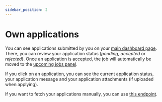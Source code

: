 ```yaml
---
sidebar_position: 2
---
```


# Own applications

You can see applications submitted by you on your [main dashboard page](https://embloy.com/dashboard/applications). There, you can review your application status (_pending_, _accepted_ or _rejected_). Once an application is accepted, the job will automatically be moved to the [upcoming jobs panel](https://embloy.com/dashboard).

If you click on an application, you can see the current application status, your application message and your application attachments (if uploaded when applying).

If you want to fetch your applications manually, you can use [this endpoint](https://www.postman.com/embloy/workspace/embloy-workspace/request/24977803-113dd00e-6c6e-42a5-ba20-3291ff75dcaf).